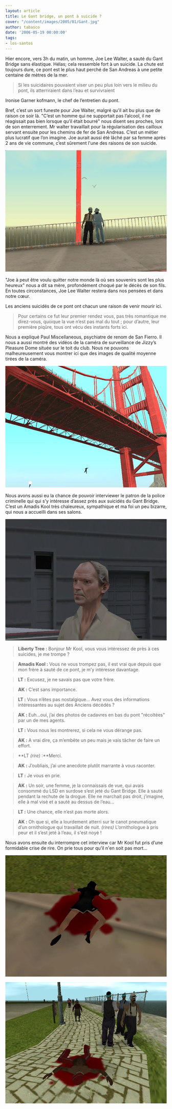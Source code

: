 ```yaml
---
layout: article
title: Le Gant bridge, un pont à suicide ?
cover: "/content/images/2005/01/Gant.jpg"
author: tabasco
date: '2006-05-19 00:00:00'
tags:
- los-santos
---
```


Hier encore, vers 3h du matin, un homme, Joe Lee Walter, a sauté du Gant Bridge sans élastique. Hélas; cela ressemble fort à un suicide. La chute est toujours dure, ce pont est le plus haut perché de San Andreas à une petite centaine de mètres de la mer.

> Si les suicidaires pouvaient viser un peu plus loin vers le milieu du pont, ils atterriraient dans l’eau et survivraient

Ironise Garner kofmann, le chef de l’entretien du pont.

Bref, c’est un sort funeste pour Joe Walter, malgré qu’il ait bu plus que de raison ce soir là. "C’est un homme qui ne supportait pas l’alcool, il ne réagissait pas bien lorsque qu’il était bourré" nous disent ses proches, lors de son enterrement. Mr walter travaillait pour la régularisation des cailloux servant ensuite pour les chemins de fer de San Andreas. C’est un métier plus lucratif que l’on imagine. Joe aurait aussi été lâché par sa femme après 2 ans de vie commune, c’est sûrement l'une des raisons de son suicide.

![Walter et son ex-femme...Sur le Gant Bridge !](  /content/images/2005/01/Walter___wife.jpg)

"Joe à peut être voulu quitter notre monde là où ses souvenirs sont les plus heureux" nous a dit sa mère, profondément choqué par le décès de son fils. En toutes circonstances, Joe Lee Walter restera dans nos pensées et dans notre cœur.

Les anciens suicidés de ce pont ont chacun une raison de venir mourir ici.

> Pour certains ce fut leur premier rendez vous, pas très romantique me direz-vous, quoique la vue n’est pas mal du tout&nbsp;; pour d’autre, leur première piqûre, tous ont vécu des instants forts ici.

Nous a expliqué Paul Miscellaneous, psychiatre de renom de San Fierro. Il nous a aussi montré des vidéos de la caméra de&nbsp;surveillance de Jizzy’s Pleasure Dome située sur le toit du club. Nous ne pouvons malheureusement vous montrer ici que des images de qualité moyenne tirées de la caméra.

![Images tirées de la cassette de la camera de vidéosurveillance](  /content/images/2005/01/Saut_1.jpg)

Nous avons aussi eu la chance de pouvoir interviewer le patron de la police criminelle qui qui s’y intéresse d’assez près aux suicidés du Gant Bridge. C’est un Amadis Kool très chaleureux, sympathique et ma foi un peu bizarre, qui nous a accueilli dans ses salons.

![Mr Kool, à San Fierro](  /content/images/2005/01/amadis.jpg)

> **Liberty Tree&nbsp;:** Bonjour Mr Kool, vous vous intéressez de près à ces suicides, je me trompe&nbsp;?

> **Amadis Kool&nbsp;:** Vous ne vous trompez pas, il est vrai que depuis que mon frère à sauté de ce pont, je m’y intéresse davantage.

> **LT&nbsp;:** Excusez, je ne savais pas que votre frère.

> **AK&nbsp;:** C’est sans importance.

> **LT&nbsp;:** Vous n’êtes pas nostalgique... Avez vous des informations intéressantes au sujet des Anciens décédés&nbsp;?

> **AK&nbsp;:** Euh…oui, j’ai des photos de cadavres en bas du pont "récoltées" par un de mes agents.

> **LT&nbsp;:** Vous nous les montrerez, si cela ne vous dérange pas.

> **AK&nbsp;:** A vrai dire, ça m’embête un peu mais je vais tâcher de faire un effort.

> \*\*LT _(rire)_ :\*\*Merci.

> **AK&nbsp;:** J’oubliais, j’ai une anecdote plutôt marrante à vous raconter.

> **LT&nbsp;:** Je vous en prie.

> **AK&nbsp;:** Un soir, une femme, je la connaissais de vue, qui avais consommé du LSD en surdose s’est jeté du Gant Bridge. Elle à sauté pendant la rechute de la drogue. Elle ne marchait pas droit, j’imagine, elle à mal visé et a&nbsp;sauté au dessus de l’eau…

> **LT&nbsp;:** Une chance, elle n’est pas morte alors.

> **AK&nbsp;:** Oh que si, elle a lourdement atterri sur le canot pneumatique d’un ornithologue qui travaillait de nuit. _(rires)_ L’ornithologue à pris peur et il s’est jeté à l’eau, il&nbsp;s'est noyé&nbsp;!

Nous avons ensuite du&nbsp;interrompre cet interview&nbsp;car Mr Kool fut pris d’une formidable crise de rire. On prie tous pour qu’il n'en soit pas mort…

![](  /content/images/2005/01/cadavre1.jpg)

![Photos de l'agent de Mr Kool](  /content/images/2005/01/cadavre2.jpg)

<!--kg-card-end: markdown-->
